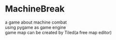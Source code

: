 # MachineBreak  
a game about machine combat  
using pygame as game engine  
game map can be created by Tiled(a free map editor)  

